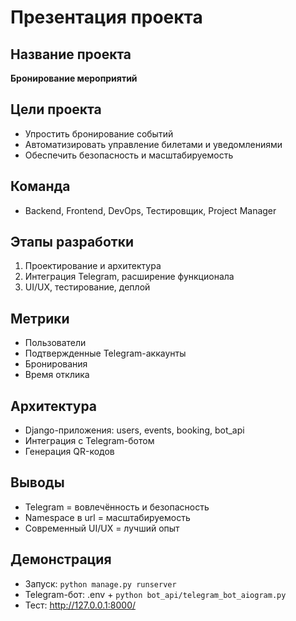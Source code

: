 # Презентация проекта

## Название проекта
**Бронирование мероприятий**

## Цели проекта
- Упростить бронирование событий
- Автоматизировать управление билетами и уведомлениями
- Обеспечить безопасность и масштабируемость

## Команда
- Backend, Frontend, DevOps, Тестировщик, Project Manager

## Этапы разработки
1. Проектирование и архитектура
2. Интеграция Telegram, расширение функционала
3. UI/UX, тестирование, деплой

## Метрики
- Пользователи
- Подтвержденные Telegram-аккаунты
- Бронирования
- Время отклика

## Архитектура
- Django-приложения: users, events, booking, bot_api
- Интеграция с Telegram-ботом
- Генерация QR-кодов

## Выводы
- Telegram = вовлечённость и безопасность
- Namespace в url = масштабируемость
- Современный UI/UX = лучший опыт

## Демонстрация
- Запуск: `python manage.py runserver`
- Telegram-бот: .env + `python bot_api/telegram_bot_aiogram.py`
- Тест: http://127.0.0.1:8000/ 